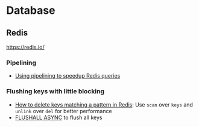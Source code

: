 # Database

## Redis

https://redis.io/

### Pipelining

- [Using pipelining to speedup Redis queries](https://redis.io/topics/pipelining)

### Flushing keys with little blocking

- [How to delete keys matching a pattern in Redis](https://rdbtools.com/blog/redis-delete-keys-matching-pattern-using-scan/): Use `scan` over `keys` and `unlink` over `del` for better performance
- [FLUSHALL ASYNC](https://redis.io/commands/flushall) to flush all keys
